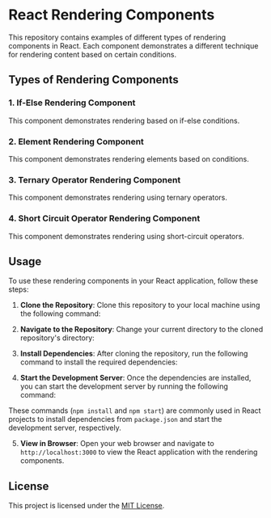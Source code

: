 # React Rendering Components

This repository contains examples of different types of rendering components in React. Each component demonstrates a different technique for rendering content based on certain conditions.

## Types of Rendering Components

### 1. If-Else Rendering Component

This component demonstrates rendering based on if-else conditions.

### 2. Element Rendering Component

This component demonstrates rendering elements based on conditions.

### 3. Ternary Operator Rendering Component

This component demonstrates rendering using ternary operators.

### 4. Short Circuit Operator Rendering Component

This component demonstrates rendering using short-circuit operators.

## Usage

To use these rendering components in your React application, follow these steps:

1. **Clone the Repository**: Clone this repository to your local machine using the following command:


2. **Navigate to the Repository**: Change your current directory to the cloned repository's directory:


3. **Install Dependencies**: After cloning the repository, run the following command to install the required dependencies:


4. **Start the Development Server**: Once the dependencies are installed, you can start the development server by running the following command:

These commands (`npm install` and `npm start`) are commonly used in React projects to install dependencies from `package.json` and start the development server, respectively.


5. **View in Browser**: Open your web browser and navigate to `http://localhost:3000` to view the React application with the rendering components.

## License

This project is licensed under the [MIT License](LICENSE).

